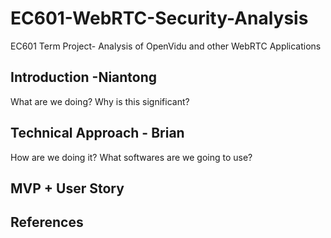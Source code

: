 # EC601-WebRTC-Security-Analysis
EC601 Term Project- Analysis of OpenVidu and other WebRTC Applications

## Introduction  -Niantong
What are we doing? Why is this significant?
## Technical Approach - Brian 
How are we doing it? What softwares are we going to use?
## MVP + User Story 

## References
